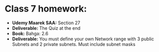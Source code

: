 # Class 7 homework: 
- **Udemy Maarek SAA:** Section 27
- **Deliverable:** The Quiz at the end
- **Book:** Bahga: 2.6
- **Deliverable:** You must define your own Network range with 3 public Subnets and 2 private subnets. Must include subnet masks
